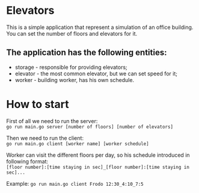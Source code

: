 # Elevators
This is a simple application that represent a simulation of an office building. You can set the number of floors and elevators for it.
## The application has the following entities:
* storage - responsible for providing elevators;
* elevator - the most common elevator, but we can set speed for it;
* worker - building worker, has his own schedule.
# How to start
First of all we need to run the server:  
`go run main.go server [number of floors] [number of elevators]`  

Then we need to run the client:  
`go run main.go client [worker name] [worker schedule]` 

Worker can visit the different floors per day, so his schedule introduced in following format:  
`[floor number]:[time staying in sec]_[floor number]:[time staying in sec]...`

Example:
`go run main.go client Frodo 12:30_4:10_7:5`
